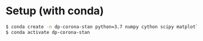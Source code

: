 # Setup (with conda)

```bash
$ conda create -n dp-corona-stan python=3.7 numpy cython scipy matplotlib pystan
$ conda activate dp-corona-stan
```
